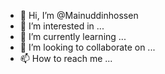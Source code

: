 - 👋 Hi, I’m @Mainuddinhossen
- 👀 I’m interested in ...
- 🌱 I’m currently learning ...
- 💞️ I’m looking to collaborate on ...
- 📫 How to reach me ...

<!---
Mainuddinhossen/Mainuddinhossen is a ✨ special ✨ repository because its `README.md` (this file) appears on your GitHub profile.
You can click the Preview link to take a look at your changes.
--->
